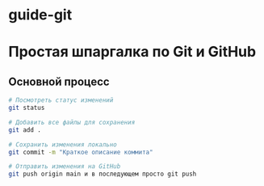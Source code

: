 # guide-git

# Простая шпаргалка по Git и GitHub

## Основной процесс

```bash
# Посмотреть статус изменений
git status

# Добавить все файлы для сохранения
git add .

# Сохранить изменения локально
git commit -m "Краткое описание коммита"

# Отправить изменения на GitHub
git push origin main и в последующем просто git push